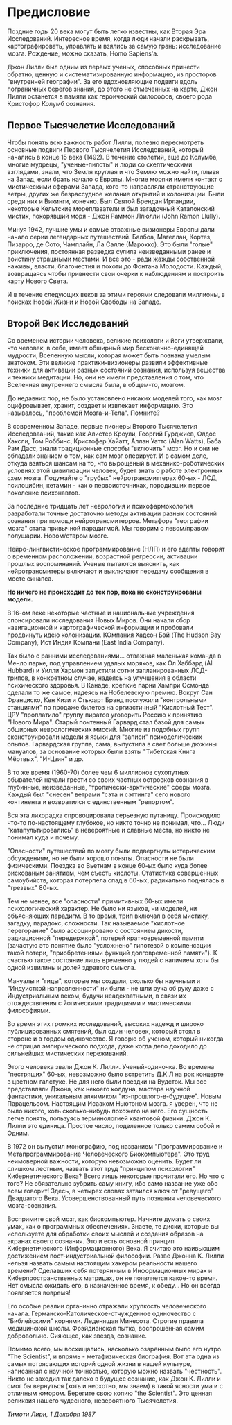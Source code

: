 # Предисловие

Поздние годы 20 века могут быть легко известны, как Вторая Эра Исследований. Интересное время, когда люди начали раскрывать, картографировать, управлять и взялись за самую грань: исследование мозга. Рождение, можно сказать, Homo Sapiens'a.

Джон Лилли был одним из первых ученых, способных принести обратно, ценную и систематизированную информацию, из просторов "внутренней географии". За его вдохновляющие подвиги вдоль пограничных берегов знания, до этого не отмеченных на карте, Джон Лилли останется в памяти как героический философов, своего рода Кристофор Колумб сознания.

## Первое Тысячелетие Исследований

Чтобы понять всю важность работ Лилли, полезно пересмотреть основные подвиги Первого Тысячелетия Исследований, который начались в конце 15 века (1492). В течение столетий, ещё до Колумба, многие мудрецы, "ученые-пилоты" и люди со скептическими взглядами, знали, что Земля круглая и что Землю можно найти, плывя на Запад, если брать начало с Европы. Многие моряки имели контакт с мистическими сферами Запада, кого-то направляли странствующие ветры, других же безрассудное желание открытий и колонизации. Были среди них и Викинги, конечно. Был Святой Брендан Ирландии, некоторые Кельтские мореплаватели и был загадочный Каталонский мистик, покорявший моря - Джон Раммон Ллюлли (John Ramon Llully).

Минуя 1942, лучшие умы и самые отважные визионеры Европы дали начало серии легендарных путешествий. Балбоа, Магеллан, Кортез, Пизарро, де Сото, Чамплайн, Ла Салле (Марокко). Это были "голые" приключения, постоянная разведка сулила неизведанными ранее и воистину страшными местами. И все это - ради жажды собственной наживы, власти, благочестия и похоти до Фонтана Молодости. Каждый, возвращаясь чтобы привнести свои очерки к наблюдениям и построить карту Нового Света.

И в течение следующих веков за этими героями следовали миллионы, в поисках Новой Жизни и Новой Свободы на Западе.

## Второй Век Исследований

Со временем истории человека, великие психологи и йоги утверждали, что человек, в себе, имеет обширный мир бесконечно-единящей мудрости, Вселенную мысли, которая может быть познана умелым знатоком. Эти великие практики-визионеры развили эффективные техники для активации разных состояний сознания, используя вещества и техники медитации. Но, они не имели представления о том, что Вселенная внутреннего смысла была, в общем-то, мозгом.

До недавних пор, не было установлено никаких моделей того, как мозг оцифровывает, хранит, создает и извлекает информацию. Это называлось, "проблемой Мозга-и-Тела". Помните?

В современном Западе, первые пионеры Второго Тысячелетия Исследовааний, такие как Алистер Кроули, Георгий Гурджиев, Олдос Хаксли, Том Роббинс, Кристофер Хайатт, Аллан Уаттс (Alan Watts), Баба Рам Дасс, знали традиционные способы "включить" мозг. Но и они не обладали знанием о том, как сам мозг оперирует. И в самом деле, откуда взяться шансам на то, что вырощеный в механико-роботических условиях этой цивилизации человек, будет знать о работе электронных схем мозга. Подумайте о "грубых" нейротрансмиттерах 60-ых - ЛСД, псилоцибин, кетамин - как о первоисточниках, породивших первое поколение психонавтов.

За последние тридцать лет неврология и психофармокология разработали точные достаточно методы активации разных состояний сознания при помощи нейротрансмитерров. Метафора "географии мозга" стала привычной парадигмой. Мы говорим о левом/правом полушарии. Новом/старом мозге.

Нейро-лингвистическое программирование (НЛП) и его адепты говорят о временном расположении, возрастной регрессии, активации прошлых воспоминаний. Ученые пытаются выяснить, как нейротрансмитеры включают и выключают передачу сообщения в месте синапса.

**Но ничего не происходит до тех пор, пока не сконструированы модели.**

В 16-ом веке некоторые частные и национальные учреждения спонсировали исследования Новых Миров. Они начали сбор навигационной и картографической информации и пробовали продвинуть идею колонизации. КОмпания Хадсон Бэй (The Hudson Bay Company), Ист Индия Компани (East India Company).

Так было с ранними исследованиями… отважная маленькая команда в Менло парке, под управлением удалых моряков, как Ол Хаббард (Al Hubbard) и Уилли Хармон запустили сотни запланированных ЛСД-трипов, в конкретном случае, надеясь на улучшения в области психического здоровья. В Канаде, крепкие парни Хампри Осмонда сделали то же самое, надеясь на Нобелевскую премию. Вокруг Сан Франциско, Кен Кизи и Стьюарт Брэнд послужили "контрольными станциями" по продаже билетов на оргиастичный "Кислотный Тест". ЦРУ "проплатило" группу пиратов уговорить Россию к принятию "Нового Мира". Старый почтенный Гарвард стал базой для самых обширных неврологических миссий. Многие из подобных групп сконструировали модели я языки для "записи" психоделических опытов. Гарвардская группа, сама, выпустила в свет больше дюжины мануалов, за основание которых были взяты "Тибетская Книга Мёртвых", "И-Цзин" и др.

В то же время (1960-70) более чем 6 миллионов сухопутных обывателей начали грести со своих частных островков сознания в глубинные, неизведанные, "тропически-арктические" сферы мозга. Каждый был "снесен" ветрами "сэта и сэттинга" сего нового континента и возвратился с единственным "репортом".

Вся эта лихорадка спровоцировала серьезную путаницу. Происходило что-то по-настоящему глубокое, но никто точно не понимал, что… Люди "катапультировались" в невероятные и славные места, но никто не понимал куда и почему.

"Опасности" путешествий по мозгу были подвергнуты истерическим обсуждениям, но не были хорошо поняты. Опасности не были физическими. Поездка во Вьетнам в конце 60-ых было куда более рискованым занятием, чем съесть кислоты. Статистика совершенных самоубийств, которая потерпела спад в 60-ых, радикально поднялась в "трезвых" 80-ых.

Тем не менее, все "опасности" примитивных 60-ых имели психологический характер. Не было ни языков, ни моделей, ни объясняющих парадигм. В то время, трип включал в себя мистику, загадку, парадокс, сложности. Так называемое "кислотное перегорание" было ассоциировано с состоянием дикости, радиационной "передержкой", потерей кратковременной памяти (зачастую это понятие было "усложнено" гипотезой о компенсации такой потери, "приобретениями функций долговременной памяти"). К счастью такое состояние лишь временно у людей с наличием хотя бы одной извилины и долей здравого смысла.

Мануалы и "гиды", которые мы создали, сколько бы научными и "Индуисткой направленности" ни были - не шли рука об руку даже с Индустриальным веком, будучи неадекватными, в связи их отождествления с йогическими традициями и мистическими философиями.

Во время этих громких исследований, высоких надежд и широко публицированных смятений, был один человек, который стоял в стороне и в гордом одиночестве. Я говорю об ученом, который никогда не отрицал эмпирического подхода, даже когда дело доходило до сильнейших мистических переживаний.

Этого человека звали Джон К. Лилли. Ученый-одиночка. Во времена "пестрящих" 60-ых, невозможно было встретить Д.К.Л на рок концерте в цветном галстуке. Не для него были поездки на Вудсток. Мы все представляли Джона, как некоего колдуна, мастера научной фантастики, уникальным алхимиком "из-прошлого-в-будущее". Новым Парацельсом. Настоящим Исааком Ньютоном мозга. я уверен, что не было никого, хоть сколько-нибудь похожего на него. Его сущность легче понять, пользуясь терминологией квантовой физики. Джон К. Лилли это единица. Простое число, поделенное только самим собой и Одним.

В 1972 он выпустил монографию, под названием "Программирование и Метапрограммирование Человеческого Биокомпьютера". Это труд неимоверной важности, которую невозможно оценить. Будет ли слишком лестным, назвать этот труд "принципом психологии" Кибернетического Века? Всего лишь некоторые прочитали его. Но что с того? Не обязательно зубрить саму книгу, ибо само название уже обо всем говорит! Здесь, в четырех словах затаился ключ от "ревущего" Двадцатого Века. Усовершенствованный путь познания человеческого мозга-сознания.

Воспримите свой мозг, как биокомпьютер. Начните думать о своих умах, как о программных обеспечениях. Знаете, те диски, которые вы используете для обработки своих мыслей и создания образов на экранах своего сознания. Это и есть основной принцип Кибернетического (Информационного) Века. Я считаю это наивысшим достижением пост-индустриальной философии. Разве Джонна К. Лилли нельзя назвать самым настоящим хакером реальности нашего времени? Сделавших себя потерянным в Информационных мирах и Киберпространственных матрицах, он не появляется какое-то время. Нет смысла ожидать его, в назначенное время, к обеду… Но он всегда появляется вовремя!

Его особые реалии органично отражали хрупкость человеческого начала. Германско-Католическое-отчужденное одиночество с "Библейскими" корнями. Леденящая Минесота. Строгие правила медицинской школы. Фрэйдианская пытка, воспрошенная самим добровольно. Сияющее, как звезда, сознание.

Помимо всего, мы восхищались, насколько озарённым было его нутро. "The Scientist", и впрямь - метафизическая биография. Вот эта одна из самых потрясающих историй одной жизни в нашей культуре, написанная с научной точностью, которую можно назвать "честность". Никто не заходил так далеко в будущее сознание, как Джон К. Лилли и смог бы вернуться (хоть и неохотно, мы знаем) в такой ясности ума и с отличным юмором. Берегите свою копию "the Scientist". Это ценная реликвия нашего чудесного, невероятного Тысячелетия.

*Тимоти Лири, 1 Декабря 1987*
